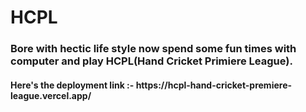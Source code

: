 <h1>HCPL</h1>
<h3>Bore with hectic life style now spend some fun times with computer and play HCPL(Hand Cricket Primiere League).</h3>
<h4>Here's the deployment link :- https://hcpl-hand-cricket-premiere-league.vercel.app/</h4>
